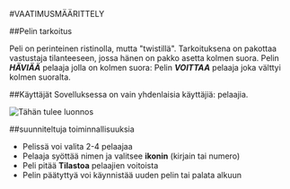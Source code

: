 #VAATIMUSMÄÄRITTELY

##Pelin tarkoitus

Peli on perinteinen ristinolla, mutta "twistillä".
Tarkoituksena on pakottaa vastustaja tilanteeseen, jossa hänen on pakko asetta kolmen suora.
Pelin ***HÄVIÄÄ*** pelaaja jolla on kolmen suora:
Pelin ***VOITTAA*** pelaaja joka välttyi kolmen suoralta.

##Käyttäjät
Sovelluksessa on vain yhdenlaisia käyttäjiä: pelaajia.


![Tähän tulee luonnos](/home/hartolli/ot-harjoitustyo/IMG_20220329_143323__01.jpg)

##suunniteltuja toiminnallisuuksia
- Pelissä voi valita 2-4 pelaajaa
- Pelaaja syöttää nimen ja valitsee **ikonin** (kirjain tai numero)
- Peli pitää **Tilastoa** pelaajien voitoista
- Pelin päätyttyä voi käynnistää uuden pelin tai palata alkuun

